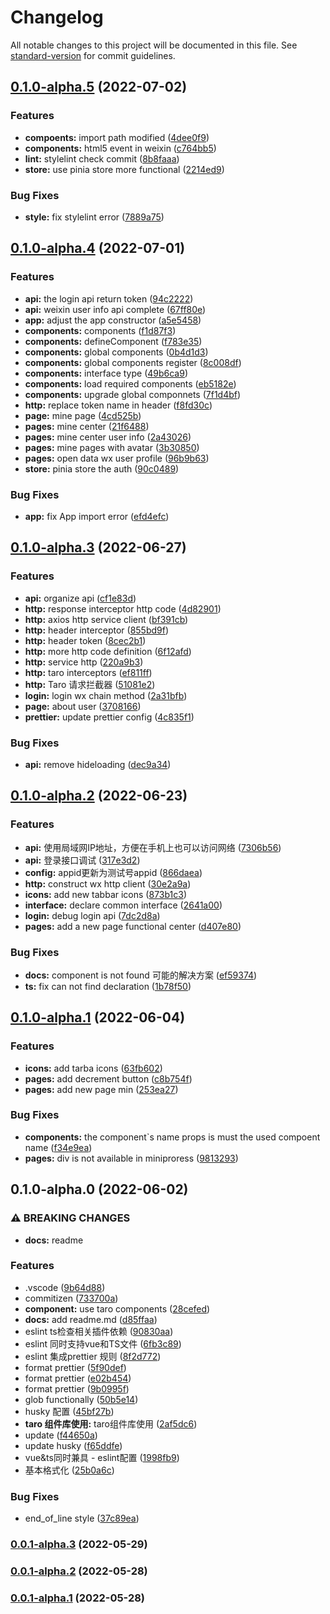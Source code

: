 # Changelog

All notable changes to this project will be documented in this file. See [standard-version](https://github.com/conventional-changelog/standard-version) for commit guidelines.

## [0.1.0-alpha.5](https://github.com/singcl/taro/compare/v0.1.0-alpha.4...v0.1.0-alpha.5) (2022-07-02)


### Features

* **compoents:** import path modified ([4dee0f9](https://github.com/singcl/taro/commit/4dee0f924486436fae027ae5c7d88dc844ead0bb))
* **components:** html5 event in weixin ([c764bb5](https://github.com/singcl/taro/commit/c764bb5ad245b70bf6bb4ba4cf130da491867dcf))
* **lint:** stylelint check commit ([8b8faaa](https://github.com/singcl/taro/commit/8b8faaa457e028d84b0d76c164fc3c64766ad5fa))
* **store:** use pinia store more functional ([2214ed9](https://github.com/singcl/taro/commit/2214ed9ab7bdcfe6596671e2604fcefe5fc30721))


### Bug Fixes

* **style:** fix stylelint error ([7889a75](https://github.com/singcl/taro/commit/7889a7550695b311706a62b2d1a4cfb126875a94))

## [0.1.0-alpha.4](https://github.com/singcl/taro/compare/v0.1.0-alpha.3...v0.1.0-alpha.4) (2022-07-01)


### Features

* **api:** the login api return token ([94c2222](https://github.com/singcl/taro/commit/94c2222612c59736b78267c8317d4af43d0b973c))
* **api:** weixin user info api complete ([67ff80e](https://github.com/singcl/taro/commit/67ff80e09690d05f8e6d05d65054a01ffd644541))
* **app:** adjust the app constructor ([a5e5458](https://github.com/singcl/taro/commit/a5e54581775c436b2c2ab1d5bcb4c36e25364525))
* **components:** components ([f1d87f3](https://github.com/singcl/taro/commit/f1d87f3eeba87498e15665b97e0b4fea9cb5a775))
* **components:** defineComponent ([f783e35](https://github.com/singcl/taro/commit/f783e35628b3ec186e1c9a4d75a1a94f4b2bdafe))
* **components:** global components ([0b4d1d3](https://github.com/singcl/taro/commit/0b4d1d3e9ea2fd4d0048e089ca1d7d3114902b9a))
* **components:** global components register ([8c008df](https://github.com/singcl/taro/commit/8c008dfb885c9fd4ac4efa8c514392612bac797a))
* **components:** interface type ([49b6ca9](https://github.com/singcl/taro/commit/49b6ca9af886ff9041d05d8260326fbf64b79295))
* **components:** load required components ([eb5182e](https://github.com/singcl/taro/commit/eb5182eaaf99c9c27696e3dc59d5fb54bb718f68))
* **components:** upgrade global componnets ([7f1d4bf](https://github.com/singcl/taro/commit/7f1d4bf84be7820d3c798ef5cad4d65f5f8423f7))
* **http:** replace token name in header ([f8fd30c](https://github.com/singcl/taro/commit/f8fd30cb87436b4b25ce1bb548fc2c12a9b308ac))
* **page:** mine page ([4cd525b](https://github.com/singcl/taro/commit/4cd525b5ffdd741c12604c3a0b8097bca3d97c4f))
* **pages:** mine center ([21f6488](https://github.com/singcl/taro/commit/21f6488075416cd0f84d3a0f507523ca8b95226c))
* **pages:** mine center user info ([2a43026](https://github.com/singcl/taro/commit/2a43026f19f5039799cb5529841b7106216ca8f0))
* **pages:** mine pages with avatar ([3b30850](https://github.com/singcl/taro/commit/3b30850d8a9093cb62a4dcf1ff796e74220036ae))
* **pages:** open data wx user profile ([96b9b63](https://github.com/singcl/taro/commit/96b9b6332dcb224a65cea088e580a8cf2b9e5ae9))
* **store:** pinia store the auth ([90c0489](https://github.com/singcl/taro/commit/90c04895740aeb5b34b6c7ea21b4a0ec40c2394f))


### Bug Fixes

* **app:** fix App import error ([efd4efc](https://github.com/singcl/taro/commit/efd4efc34ec2e1a2b0d8e3e526943d54b8db7ba9))

## [0.1.0-alpha.3](https://github.com/singcl/taro/compare/v0.1.0-alpha.2...v0.1.0-alpha.3) (2022-06-27)


### Features

* **api:** organize api ([cf1e83d](https://github.com/singcl/taro/commit/cf1e83d3a663f5e5b3753709ee146acde4ced7cd))
* **http:**  response interceptor http code ([4d82901](https://github.com/singcl/taro/commit/4d829019af08e30ba3b2c0bb63fafd1553157e4b))
* **http:** axios http service client ([bf391cb](https://github.com/singcl/taro/commit/bf391cbdfe258f9e6074c263c6e75d8ded58901a))
* **http:** header interceptor ([855bd9f](https://github.com/singcl/taro/commit/855bd9f3e5302a71ab24b5f4430ab303622d3cb1))
* **http:** header token ([8cec2b1](https://github.com/singcl/taro/commit/8cec2b1156d9e09fb3219f224e84a970d4b6801a))
* **http:** more http code definition ([6f12afd](https://github.com/singcl/taro/commit/6f12afdee0b65f295b9314186970b7470dd2b5e5))
* **http:** service http ([220a9b3](https://github.com/singcl/taro/commit/220a9b342c538b944f3dbf4bf3b29bb511824768))
* **http:** taro interceptors ([ef811ff](https://github.com/singcl/taro/commit/ef811ff1025e50754e135a1e29c5042f63e5e120))
* **http:** Taro 请求拦截器 ([51081e2](https://github.com/singcl/taro/commit/51081e2351f5c0c51274a6e405e655d3a6bd47e4))
* **login:** login wx chain method ([2a31bfb](https://github.com/singcl/taro/commit/2a31bfb1ce1429d2341c962225a5aa5715d9fef2))
* **page:** about user ([3708166](https://github.com/singcl/taro/commit/3708166ffe1cea2e8b1600e52fdfd051e7e6f478))
* **prettier:** update prettier config ([4c835f1](https://github.com/singcl/taro/commit/4c835f1356864b33794acb414c29b64c41f4b3c1))


### Bug Fixes

* **api:** remove hideloading ([dec9a34](https://github.com/singcl/taro/commit/dec9a34bbd43fc5a9a3d2ee49be33497adad9f1c))

## [0.1.0-alpha.2](https://github.com/singcl/taro/compare/v0.1.0-alpha.1...v0.1.0-alpha.2) (2022-06-23)


### Features

* **api:** 使用局域网IP地址，方便在手机上也可以访问网络 ([7306b56](https://github.com/singcl/taro/commit/7306b5616054ce6c1d57d97ccee26d9d74481b63))
* **api:** 登录接口调试 ([317e3d2](https://github.com/singcl/taro/commit/317e3d235ad54e2c302b9f4d777111093c6172e9))
* **config:** appid更新为测试号appid ([866daea](https://github.com/singcl/taro/commit/866daeae25f1ea11a2ef70ecdcfc0a7519fcc4c8))
* **http:** construct wx http client ([30e2a9a](https://github.com/singcl/taro/commit/30e2a9a67ec6d3088a4e3b6cb794daaf9d01df7d))
* **icons:** add new tabbar icons ([873b1c3](https://github.com/singcl/taro/commit/873b1c368f400205ad4f6b32fff02677c3c4b17b))
* **interface:** declare common interface ([2641a00](https://github.com/singcl/taro/commit/2641a0079b8a354ab9c6a79fe1957b39ab6d0a51))
* **login:** debug login api ([7dc2d8a](https://github.com/singcl/taro/commit/7dc2d8aa4869decef31a01d72bfb1f37368ccfaf))
* **pages:** add a new page functional center ([d407e80](https://github.com/singcl/taro/commit/d407e805279222a462ddb689e3003a8ac8b3c349))


### Bug Fixes

* **docs:** component is not found 可能的解决方案 ([ef59374](https://github.com/singcl/taro/commit/ef59374b5b818c5715a5d9362c2adedabe91252d))
* **ts:** fix can not find declaration ([1b78f50](https://github.com/singcl/taro/commit/1b78f504a4170dec419ac914646f0360a7a26006))

## [0.1.0-alpha.1](https://github.com/singcl/taro/compare/v0.1.0-alpha.0...v0.1.0-alpha.1) (2022-06-04)


### Features

* **icons:** add tarba icons ([63fb602](https://github.com/singcl/taro/commit/63fb602157ac23730076c116fd26db7cf6dcb044))
* **pages:** add decrement button ([c8b754f](https://github.com/singcl/taro/commit/c8b754f8fab1f3889d5ebc8157fdfd56f59f4b59))
* **pages:** add new page min ([253ea27](https://github.com/singcl/taro/commit/253ea27810d174b2b0e1df45d4ed3d8526dd021b))


### Bug Fixes

* **components:** the component`s name props is must the used compoent name ([f34e9ea](https://github.com/singcl/taro/commit/f34e9eaa77c3e04c39f1d43855136a754bbd1fc6))
* **pages:** div is not available in miniproress ([9813293](https://github.com/singcl/taro/commit/981329328832a82d02e53c7685ec1279c3d5f2be))

## 0.1.0-alpha.0 (2022-06-02)


### ⚠ BREAKING CHANGES

* **docs:** readme

### Features

* .vscode ([9b64d88](https://github.com/singcl/taro/commit/9b64d88c1b7d40a8e13d60bf5702299971563cb4))
* commitizen ([733700a](https://github.com/singcl/taro/commit/733700a920d26afc658c51ae66a5835b8ab3e763))
* **component:** use taro components ([28cefed](https://github.com/singcl/taro/commit/28cefed1164907813e37c2cb41ebf56ea6232ad8))
* **docs:** add readme.md ([d85ffaa](https://github.com/singcl/taro/commit/d85ffaa6b6f6846a3691d7aad17788c24a84e2a0))
* eslint ts检查相关插件依赖 ([90830aa](https://github.com/singcl/taro/commit/90830aa25a6efdd2502238b1aa79fb742938fac6))
* eslint 同时支持vue和TS文件 ([6fb3c89](https://github.com/singcl/taro/commit/6fb3c89adf9fcd21590bddc6f3b58abe50c2b571))
* eslint 集成prettier 规则 ([8f2d772](https://github.com/singcl/taro/commit/8f2d7723d71d02803980cb16cdc1c751f6c5b06e))
* format prettier ([5f90def](https://github.com/singcl/taro/commit/5f90def9923ed50243bce31b764e01deeb8afb5a))
* format prettier ([e02b454](https://github.com/singcl/taro/commit/e02b454ac87fae9d6cb716351d8b27b82b082dd9))
* format prettier ([9b0995f](https://github.com/singcl/taro/commit/9b0995f8a217e7cff1d0c4e7936ff86bd7fe5cb2))
* glob functionally ([50b5e14](https://github.com/singcl/taro/commit/50b5e147925d90ecc7aa48dd783cbcd920febea5))
* husky 配置 ([45bf27b](https://github.com/singcl/taro/commit/45bf27b25218600ab8b52ee8b32501c086641be8))
* **taro 组件库使用:** taro组件库使用 ([2af5dc6](https://github.com/singcl/taro/commit/2af5dc6f46f3e2ada92333cc9178525c0b67874e))
* update ([f44650a](https://github.com/singcl/taro/commit/f44650a6836ee8be68fa1043e9abb963bf9a5a70))
* update husky ([f65ddfe](https://github.com/singcl/taro/commit/f65ddfea0abfe3dbb90f519c09fdc555888cb4d9))
* vue&ts同时兼具 - eslint配置 ([1998fb9](https://github.com/singcl/taro/commit/1998fb9622e2bd574baae847979e397e2470a219))
* 基本格式化 ([25b0a6c](https://github.com/singcl/taro/commit/25b0a6c5a0a020644303465009c16596c74dc850))


### Bug Fixes

* end_of_line style ([37c89ea](https://github.com/singcl/taro/commit/37c89ea7cb97cac658c03f374d408c6599aa6ccb))

### [0.0.1-alpha.3](https://github.com/singcl/taro/compare/v0.0.1-alpha.2...v0.0.1-alpha.3) (2022-05-29)

### [0.0.1-alpha.2](https://github.com/singcl/taro/compare/v0.0.1-alpha.1...v0.0.1-alpha.2) (2022-05-28)

### [0.0.1-alpha.1](https://github.com/singcl/taro/compare/v0.0.1-alpha.0...v0.0.1-alpha.1) (2022-05-28)
